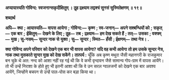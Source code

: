 **अप्यायास्यति गोविन्द: स्वजनान्सकृदीक्षितुम् ।** **तॢह द्रक्ष्याम तद्वक्त्रं सुनसं सुस्मितेक्षणम् ॥ १९॥** 

**शब्दार्थ** 

**अपि—** **क्या** **; आयास्यति—** **वापस आयेगा** **; गोविन्द:—** **कृष्ण** **; स्व-जनान्—** **अपने सश्बन्धियों को** **; सकृत्—** **एक बार** **;** **ईक्षितुम्—** **देखने के लिए** **; तॢह—** **तब** **; द्रक्ष्याम—** **हम देख सकते हैं** **; तत्—** **उसका** **; वक्त्रम्—** **मुख** **; सु-नसम्—** **सुन्दर नाक से** **युक्त** **; सु—** **सुन्दर** **; स्मित—** **हँसी** **; ईक्षणम्—** **तथा नेत्र।** **.** 

**क्या गोविन्द अपने परिवार को देखने एक बार भी वापस आयेगा? यदि वह कभी आयेगा** **तो हम उसके सुन्दर नेत्र, नाक तथा मुसकाते सुन्दर मुख को देख सकेंगे।** **तात्पर्य :** चूँकि अब कृष्ण मथुरा जैसी महानगरी के राजकुमार बन चुके थे अत: नन्द को आशा नहीं रह गई थी कि वे कभी वृन्दावन जैसे सामान्य गोप-ग्राम में वापस आयेंगे। तो भी उन्हें निराशा के होते हुए भी इतनी आशा थी कि वे उन सरल ग्वालजनों को देखने एक बार अवश्य आयेंगे, जिन्होंने बचपन से उन्हें पाल-पोस कर बड़ा किया था।  
